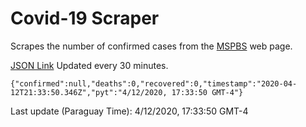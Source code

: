 # Covid-19 Scraper

Scrapes the number of confirmed cases from the [MSPBS](https://www.mspbs.gov.py/covid-19.php) web page.

[JSON Link](https://jmayalag.github.io/covid19-scrape/cases.json)
Updated every 30 minutes.
```
{"confirmed":null,"deaths":0,"recovered":0,"timestamp":"2020-04-12T21:33:50.346Z","pyt":"4/12/2020, 17:33:50 GMT-4"}
```
Last update (Paraguay Time): 4/12/2020, 17:33:50 GMT-4